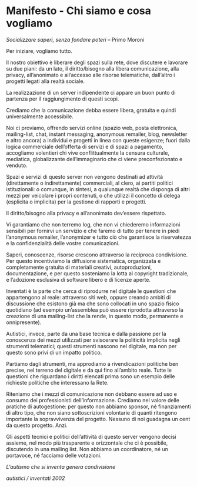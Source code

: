 # Manifesto - Chi siamo e cosa vogliamo
*Socializzare saperi, senza fondare poteri* – Primo Moroni

Per iniziare, vogliamo tutto.

Il nostro obiettivo è liberare degli spazi sulla rete, dove discutere e lavorare su due piani: da un lato, il diritto/bisogno alla libera comunicazione, alla privacy, all’anonimato e all’accesso alle risorse telematiche, dall’altro i progetti legati alla realtà sociale.

La realizzazione di un server indipendente ci appare un buon punto di partenza per il raggiungimento di questi scopi.

Crediamo che la comunicazione debba essere libera, gratuita e quindi universalmente accessibile.

Noi ci proviamo, offrendo servizi online (spazio web, posta elettronica, mailing-list, chat, instant messaging, anonymous remailer, blog, newsletter e altro ancora) a individui e progetti in linea con queste esigenze; fuori dalla logica commerciale dell’offerta di servizi e di spazi a pagamento, accogliamo volentieri chi vive conflittualmente la censura culturale, mediatica, globalizzante dell’immaginario che ci viene preconfezionato e venduto.

Spazi e servizi di questo server non vengono destinati ad attività (direttamente o indirettamente) commerciali, al clero, ai partiti politici istituzionali: o comunque, in sintesi, a qualunque realtà che disponga di altri mezzi per veicolare i propri contenuti, o che utilizzi il concetto di delega (esplicita o implicita) per la gestione di rapporti e progetti.

Il diritto/bisogno alla privacy e all’anonimato dev’essere rispettato.

Vi garantiamo che non terremo log, che non vi chiederemo informazioni sensibili per fornirvi un servizio e che faremo di tutto per tenere in piedi l’anonymous remailer, l’anonymizer e tutto ciò che garantisce la riservatezza e la confidenzialità delle vostre comunicazioni.

Saperi, conoscenze, risorse crescono attraverso la reciproca condivisione. Per questo incentiviamo la diffusione sistematica, organizzata e completamente gratuita di materiali creativi, autoproduzioni, documentazione, e per questo sosteniamo la lotta al copyright tradizionale, e l’adozione esclusiva di software libero e di licenze aperte.

Inventati è la parte che cerca di riprodurre nel digitale le questioni che appartengono al reale: attraverso siti web, oppure creando ambiti di discussione che esistono già ma che sono collocati in uno spazio fisico quotidiano (ad esempio un’assemblea può essere riprodotta attraverso la creazione di una mailing-list che la rende, in questo modo, permanente e onnipresente).

Autistici, invece, parte da una base tecnica e dalla passione per la conoscenza dei mezzi utilizzati per sviscerare la politicità implicita negli strumenti telematici; questi strumenti nascono nel digitale, ma non per questo sono privi di un impatto politico.

Partiamo dagli strumenti, ma approdiamo a rivendicazioni politiche ben precise, nel terreno del digitale e da qui fino all’ambito reale. Tutte le questioni che riguardano i diritti elencati prima sono un esempio delle richieste politiche che interessano la Rete.

Riteniamo che i mezzi di comunicazione non debbano essere ad uso e consumo dei professionisti dell’informazione. Crediamo nel valore delle pratiche di autogestione: per questo non abbiamo sponsor, né finanziamenti di altro tipo, che non siano sottoscrizioni volontarie di quanti ritengono importante la sopravvivenza del progetto. Nessuno di noi guadagna un cent da questo progetto. Anzi.

Gli aspetti tecnici e politici dell’attività di questo server vengono decisi assieme, nel modo più trasparente e orizzontale che ci è possibile, discutendo in una mailing list. Non abbiamo un coordinatore, né un portavoce, né facciamo delle votazioni.

*L’autismo che si inventa genera condivisione*

*autistici / inventati 2002*
